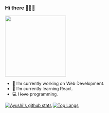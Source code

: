 ### Hi there 🙋🖐🏻

<img src="https://media.giphy.com/media/L1R1tvI9svkIWwpVYr/giphy.gif" width="200">

<!--
**AyushiPrakash/AyushiPrakash** is a ✨ _special_ ✨ repository because its `README.md` (this file) appears on your GitHub profile.
![Programming gif](https://media.giphy.com/media/L1R1tvI9svkIWwpVYr/giphy.gif)

-->

- 🔭 I’m currently working on Web Development.
- 🌱 I’m currently learning React.
- 💻 I ~~love~~ programming.

[![Ayushi's github stats](https://github-readme-stats.vercel.app/api?username=AyushiPrakash&theme=radical&show_icons=true)](https://github.com/anuraghazra/github-readme-stats)
[![Top Langs](https://github-readme-stats.vercel.app/api/top-langs/?username=AyushiPrakash&layout=compact&theme=radical&show_icons=true)](https://github.com/anuraghazra/github-readme-stats)
